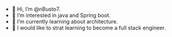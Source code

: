 - 👋 Hi, I’m @nBusto7.
- 👀 I’m interested in java and Spring boot.
- 🌱 I’m currently learning about architecture.
- :pushpin: I would like to strat learning to become a full stack engineer.

<!---
nBusto7/nBusto7 is a ✨ special ✨ repository because its `README.md` (this file) appears on your GitHub profile.
You can click the Preview link to take a look at your changes.
--->
